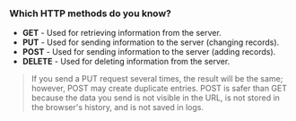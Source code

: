 ### Which HTTP methods do you know?

- **GET** - Used for retrieving information from the server.
- **PUT** - Used for sending information to the server (changing records).
- **POST** - Used for sending information to the server (adding records).
- **DELETE** - Used for deleting information from the server.

> If you send a PUT request several times, the result will be the same; however, POST may create duplicate entries.
> POST is safer than GET because the data you send is not visible in the URL, is not stored in the browser's history, and is not saved in logs.
